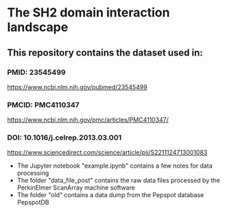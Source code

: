 # The SH2 domain interaction landscape
## This repository contains the dataset used in: 
### PMID: 23545499
https://www.ncbi.nlm.nih.gov/pubmed/23545499
### PMCID: PMC4110347
https://www.ncbi.nlm.nih.gov/pmc/articles/PMC4110347/
### DOI: 10.1016/j.celrep.2013.03.001
https://www.sciencedirect.com/science/article/pii/S2211124713001083

- The Jupyter notebook "example.ipynb" contains a few notes for data processing
- The folder "data_file_post" contains the raw data files processed by the PerkinElmer ScanArray machine software
- The folder "old" contains a data dump from the Pepspot database PepspotDB
